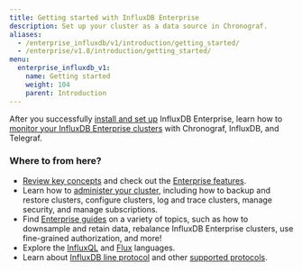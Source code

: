 ```yaml
---
title: Getting started with InfluxDB Enterprise
description: Set up your cluster as a data source in Chronograf.
aliases:
  - /enterprise_influxdb/v1/introduction/getting_started/
  - /enterprise/v1.8/introduction/getting_started/
menu:
  enterprise_influxdb_v1:
    name: Getting started
    weight: 104
    parent: Introduction
---
```


After you successfully [install and set up](/enterprise_influxdb/v1/introduction/installation/) InfluxDB Enterprise, learn how to [monitor your InfluxDB Enterprise clusters](/chronograf/v1/guides/monitoring-influxenterprise-clusters) with Chronograf, InfluxDB, and Telegraf.

### Where to from here?

- [Review key concepts](/enterprise_influxdb/v1/concepts/) and check out the [Enterprise features](/enterprise_influxdb/v1/features/).
- Learn how to [administer your cluster](/enterprise_influxdb/v1/administration/), including how to backup and restore clusters, configure clusters, log and trace clusters, manage security, and manage subscriptions. 
- Find [Enterprise guides](/enterprise_influxdb/v1/guides/) on a variety of topics, such as how to downsample and retain data, rebalance InfluxDB Enterprise clusters, use fine-grained authorization, and more!
- Explore the [InfluxQL](/enterprise_influxdb/v1/query_language/) and [Flux](/enterprise_influxdb/v1/flux/) languages.
- Learn about [InfluxDB line protocol](/enterprise_influxdb/v1/write_protocols/) and other [supported protocols](/enterprise_influxdb/v1/supported_protocols/).
